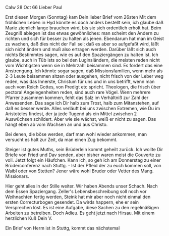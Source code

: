  Calw 28 Oct 66
Lieber Paul

Erst diesen Morgen (Sonntag) kam Dein lieber Brief vom 26sten Mit dem fröhlichen Leben in Hyd könnte es doch anders bestellt sein, ich glaube daß Marie ziemlich lange brauchen wird, bis sie sich ordentlich erholt hat. 
Beim Zeugniß ablegen ist das etwas gewöhnliches: man scheint den Andern zu richten und sich für besser zu halten als jenen. Ebendarum hat man im Geist zu wachen, daß dies nicht der Fall sei; daß es aber so aufgefaßt wird, läßt sich nicht ändern und muß also ertragen werden. Darüber läßt sich auch nichts Bestimmtes sagen, wie es auf den Spaziergängen zu halten ist. Ich glaube, auch in Tüb ists so bei den Luginsländern, die meisten reden nicht vom Wichtigsten wenn sie in Mehrzahl beisammen sind. Es fordert das eine Anstrengung. Ich könnte sogar sagen, daß Missionsfamilien, wenn mehr als 2-3 Leute beisammen sitzen oder ausgehen, nicht frisch von der Leber weg reden, was das Innerste, Christum für uns und in uns betrifft, wenn man auch vom Reich Gottes, von Predigt etc spricht. Theologen, die frisch über pectoral Angelegenheiten reden, sind auch rare Vögel. Wenn mehrere Pfarrer zusammen kommen, fehlt das Salz im Verhältniß zur Zahl der Anwesenden. Das sage ich Dir halb zum Trost, halb zum Mitanstehen, auf daß es besser werde. Alles verläuft bei uns zwischen Extremen, wie Du im Aristoteles findest, der ja jede Tugend als ein Mittel zwischen 2 Auswüchsen schildert. Aber wie sie wächst, weiß er nicht zu sagen. Das hängt eben ab vom Wachsen an und aus Christo.

Bei denen, die böse werden, darf man wohl wieder ankommen, man versucht es halt zur Zeit, da man einen Zug bekommt.

Steiger ist gutes Muths, sein Brüderlein kommt geheilt zurück. 
Ich wollte Dir Briefe von Fried und Dav senden, aber bisher waren meist die Couverte zu voll. Jetzt folgt ein Häufchen. Kann ich, so geh ich am Donnerstag zu einer Brüderconferenz nach Stuttg. - Ist der Pfleid der zu euch kommen soll, von Waibl oder von Stetten? Jener wäre wohl Bruder oder Vetter des Mang. Missionars.

Hier geht alles in der Stille weiter. Wir haben Abends unser Schach. Nach dem Essen Spaziergang. Zeller's Lebensbeschreibung soll noch vor Weihnachten fertig werden, Steink hat mir aber noch nicht einmal den ersten Correcturbogen gesendet. Da wirds happern, ehe er sein Versprechen löst. Es ist eine Aufgabe, diese Sachen zu den regelmäßigen Arbeiten zu betreiben. Doch Adieu. Es geht jetzt nach Hirsau. Mit einem herzlichen Kuß
 Dein V.

Ein Brief von Herm ist in Stuttg, kommt das nächstemal
